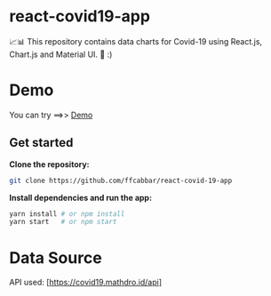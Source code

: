 # react-covid19-app
📈📊 This repository contains data charts for Covid-19 using React.js, Chart.js and Material UI.
:metal: :)

# Demo
You can try ==>> [Demo](https://covid19-furkan.netlify.app/)

## Get started

**Clone the repository:**

```sh
git clone https://github.com/ffcabbar/react-covid-19-app
```

**Install dependencies and run the app:**

```sh
yarn install # or npm install
yarn start   # or npm start
```

# Data Source
API used: [https://covid19.mathdro.id/api]
